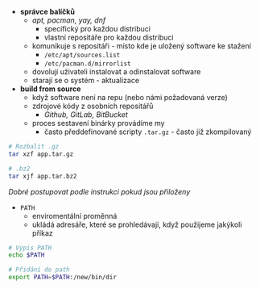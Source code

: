 - **správce balíčků**
	- *apt, pacman, yay, dnf*
		- specifický pro každou distribuci
		- vlastní repositáře pro každou distribuci
	- komunikuje s repositáři - místo kde je uložený software ke stažení
		- `/etc/apt/sources.list`
		- `/etc/pacman.d/mirrorlist`
	- dovolují uživateli instalovat a odinstalovat software
	- starají se o systém - aktualizace
- **build from source**
	- když software není na repu (nebo námi požadovaná verze)
	- zdrojové kódy z osobních repositářů
		- *Github, GitLab, BitBucket*
	- proces sestavení binárky provádíme my
		- často předdefinované scripty
`.tar.gz` - často již zkompilovaný
```bash 
# Rozbalit .gz
tar xzf app.tar.gz

# .bz2
tar xjf app.tar.bz2
```
*Dobré postupovat podle instrukci pokud jsou přiloženy*

- `PATH`
	- enviromentální proměnná
	- ukládá adresáře, které se prohledávají, když použijeme jakýkoli příkaz

```bash
# Výpis PATH
echo $PATH

# Přidání do path
export PATH=$PATH:/new/bin/dir
```


